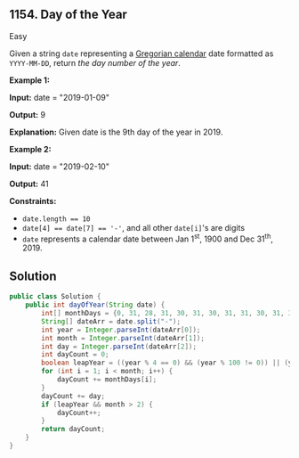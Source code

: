 ## 1154\. Day of the Year

Easy

Given a string `date` representing a [Gregorian calendar](https://en.wikipedia.org/wiki/Gregorian_calendar) date formatted as `YYYY-MM-DD`, return _the day number of the year_.

**Example 1:**

**Input:** date = "2019-01-09"

**Output:** 9

**Explanation:** Given date is the 9th day of the year in 2019.

**Example 2:**

**Input:** date = "2019-02-10"

**Output:** 41

**Constraints:**

*   `date.length == 10`
*   `date[4] == date[7] == '-'`, and all other `date[i]`'s are digits
*   `date` represents a calendar date between Jan 1<sup>st</sup>, 1900 and Dec 31<sup>th</sup>, 2019.

## Solution

```java
public class Solution {
    public int dayOfYear(String date) {
        int[] monthDays = {0, 31, 28, 31, 30, 31, 30, 31, 31, 30, 31, 30, 31};
        String[] dateArr = date.split("-");
        int year = Integer.parseInt(dateArr[0]);
        int month = Integer.parseInt(dateArr[1]);
        int day = Integer.parseInt(dateArr[2]);
        int dayCount = 0;
        boolean leapYear = ((year % 4 == 0) && (year % 100 != 0)) || (year % 400 == 0);
        for (int i = 1; i < month; i++) {
            dayCount += monthDays[i];
        }
        dayCount += day;
        if (leapYear && month > 2) {
            dayCount++;
        }
        return dayCount;
    }
}
```